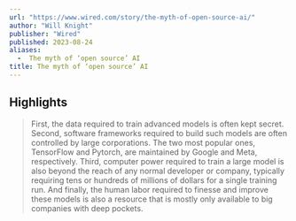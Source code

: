 ```yaml
---
url: "https://www.wired.com/story/the-myth-of-open-source-ai/"
author: "Will Knight"
publisher: "Wired"
published: 2023-08-24
aliases:
  -  The myth of ‘open source’ AI
title: The myth of ‘open source’ AI
---
```


## Highlights
> First, the data required to train advanced models is often kept secret. Second, software frameworks required to build such models are often controlled by large corporations. The two most popular ones, TensorFlow and Pytorch, are maintained by Google and Meta, respectively. Third, computer power required to train a large model is also beyond the reach of any normal developer or company, typically requiring tens or hundreds of millions of dollars for a single training run. And finally, the human labor required to finesse and improve these models is also a resource that is mostly only available to big companies with deep pockets.

